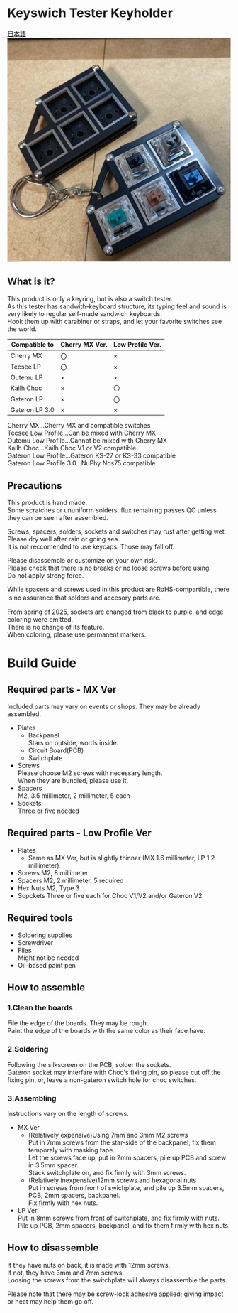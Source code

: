 # Keyswich Tester Keyholder
[日本語](README.md)  
![](images/5utester.jpg)

## What is it?
This product is only a keyring, but is also a switch tester.  
As this tester has sandwith-keyboard structure, its typing feel and sound is very likely to regular self-made sandwich keyboards.  
Hook them up with carabiner or straps, and let your favorite switches see the world.

| Compatible to | Cherry MX Ver. | Low Profile Ver. |
| ----- | ----- | ----- |
| Cherry MX | 〇 | × |
| Tecsee LP | 〇 | × |
| Outemu LP | × | × |
| Kailh Choc | × | 〇 |
| Gateron LP | × | 〇 |
| Gateron LP 3.0 | × | × |

Cherry MX…Cherry MX and compatible switches  
Tecsee Low Profile…Can be mixed with Cherry MX  
Outemu Low Profile…Cannot be mixed with Cherry MX  
Kailh Choc…Kailh Choc V1 or V2 compatible  
Gateron Low Profile…Gateron KS-27 or KS-33 compatible  
Gateron Low Profile 3.0…NuPhy Nos75 compatible

## Precautions
This product is hand made.  
Some scratches or ununiform solders, flux remaining passes QC unless they can be seen after assembled.
  
Screws, spacers, solders, sockets and switches may rust after getting wet.  
Please dry well after rain or going sea.  
It is not reccomended to use keycaps. Those may fall off.
  
Please disassemble or customize on your own risk.  
Please check that there is no breaks or no loose screws before using.   
Do not apply strong force.
  
While spacers and screws used in this product are RoHS-compartible, there is no assurance that solders and accesory parts are.　　

From spring of 2025, sockets are changed from black to purple, and edge coloring were omitted.  
There is no change of its feature.  
When coloring, please use permanent markers.

# Build Guide
## Required parts - MX Ver
Included parts may vary on events or shops. They may be already assembled.  
- Plates
  - Backpanel  
  Stars on outside, words inside.
  - Circuit Board(PCB)
  - Switchplate
- Screws  
  Please choose M2 screws with necessary length.  
  When they are bundled, please use it.
- Spacers  
  M2, 3.5 millimeter, 2 millimeter, 5 each
- Sockets  
  Three or five needed
## Required parts - Low Profile Ver
- Plates
  - Same as MX Ver, but is slightly thinner (MX 1.6 millimeter, LP 1.2 millimeter)
- Screws
  M2, 8 millimeter
- Spacers
  M2, 2 millimeter, 5 required
- Hex Nuts
  M2, Type 3
- Sopckets
  Three or five each for Choc V1/V2 and/or Gateron V2
## Required tools
- Soldering supplies
- Screwdriver
- Files  
  Might not be needed
- Oil-based paint pen

## How to assemble
### 1.Clean the boards
  File the edge of the boards. They may be rough.  
  Paint the edge of the boards with the same color as their face have.
### 2.Soldering
  Following the silkscreen on the PCB, solder the sockets.  
  Gateron socket may interfare with Choc's fixing pin, so please cut off the fixing pin, or, leave a non-gateron switch hole for choc switches.
### 3.Assembling
  Instructions vary on the length of screws.
- MX Ver
  - (Relatively expensive)Using 7mm and 3mm M2 screws  
    Put in 7mm screws from the star-side of the backpanel; fix them temporaly with masking tape.  
    Let the screws face up, put in 2mm spacers, pile up PCB and screw in 3.5mm spacer.  
    Stack switchplate on, and fix firmly with 3mm screws.
  - (Relatively inexpensive)12mm screws and hexagonal nuts  
    Put in screws from front of swichplate, and pile up 3.5mm spacers, PCB, 2mm spacers, backpanel.  
    Fix firmly with hex nuts.
- LP Ver  
  Put in 8mm screws from front of switchplate, and fix firmly with nuts.  
  Pile up PCB, 2mm spacers, backpanel, and fix them firmly with hex nuts.

## How to disassemble
If they have nuts on back, it is made with 12mm screws.  
If not, they have 3mm and 7mm screws.  
Loosing the screws from the switchplate will always disassemble the parts.  

Please note that there may be screw-lock adhesive applied; giving impact or heat may help them go off.  
